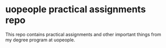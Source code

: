 # uopeople practical assignments repo

This repo contains practical assignments and other important things from my degree program at uopeople.

